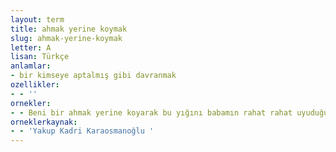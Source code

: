 ```yaml
---
layout: term
title: ahmak yerine koymak
slug: ahmak-yerine-koymak
letter: A
lisan: Türkçe
anlamlar:
- bir kimseye aptalmış gibi davranmak
ozellikler:
- - ''
ornekler:
- - Beni bir ahmak yerine koyarak bu yığını babamın rahat rahat uyuduğu bir yatak diye göstermesi...
orneklerkaynak:
- - 'Yakup Kadri Karaosmanoğlu '
---
```

